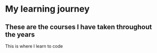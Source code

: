 # My learning journey 
## These are the courses I have taken throughout the years
This is where I learn to code
